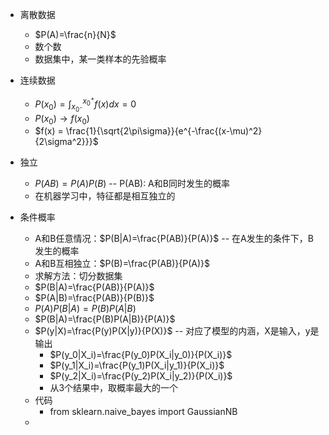 - 离散数据
  - $P(A)=\frac{n}{N}$
  - 数个数
  - 数据集中，某一类样本的先验概率

- 连续数据
  - $P(x_0)=\int_{x_{0^-}}^{x_0^+}{f(x)dx}=0$
  - $P(x_0) \to f(x_0)$
  - $f(x) = \frac{1}{\sqrt{2\pi\sigma}}{e^{-\frac{(x-\mu)^2}{2\sigma^2}}}$

- 独立
  - $P(AB)=P(A)P(B)$ -- P(AB): A和B同时发生的概率
  - 在机器学习中，特征都是相互独立的

- 条件概率
  - A和B任意情况：$P(B|A)=\frac{P(AB)}{P(A)}$ -- 在A发生的条件下，B发生的概率
  - A和B互相独立：$P(B)=\frac{P(AB)}{P(A)}$
  - 求解方法：切分数据集
  - $P(B|A)=\frac{P(AB)}{P(A)}$
  - $P(A|B)=\frac{P(AB)}{P(B)}$
  - $P(A)P(B|A)=P(B)P(A|B)$
  - $P(B|A)=\frac{P(B)P(A|B)}{P(A)}$
  - $P(y|X)=\frac{P(y)P(X|y)}{P(X)}$ -- 对应了模型的内涵，X是输入，y是输出
    - $P(y_0|X_i)=\frac{P(y_0)P(X_i|y_0)}{P(X_i)}$
    - $P(y_1|X_i)=\frac{P(y_1)P(X_i|y_1)}{P(X_i)}$
    - $P(y_2|X_i)=\frac{P(y_2)P(X_i|y_2)}{P(X_i)}$
    - 从3个结果中，取概率最大的一个
  - 代码
    - from sklearn.naive_bayes import GaussianNB
  - 
